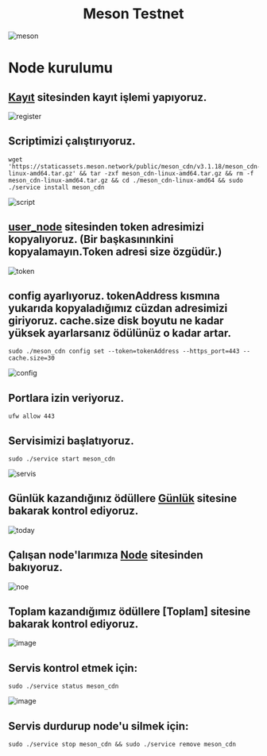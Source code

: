 # <h1 align="center">Meson Testnet</h1>

![meson](https://user-images.githubusercontent.com/73015593/178377476-0705f8ea-8bec-42f0-9b3a-cc6292151e73.jpg)

# Node kurulumu

## [Kayıt](https://dashboard.meson.network/register) sitesinden kayıt işlemi yapıyoruz.
![register](https://user-images.githubusercontent.com/73015593/178377654-5a12e790-ee38-4f37-a983-42b9e9d426b2.jpg)

## Scriptimizi çalıştırıyoruz.
```
wget 'https://staticassets.meson.network/public/meson_cdn/v3.1.18/meson_cdn-linux-amd64.tar.gz' && tar -zxf meson_cdn-linux-amd64.tar.gz && rm -f meson_cdn-linux-amd64.tar.gz && cd ./meson_cdn-linux-amd64 && sudo ./service install meson_cdn
```
![script](https://user-images.githubusercontent.com/73015593/178378494-9335c2ad-25a7-41cd-ad69-0e9fcb5acb44.jpg)

## [user_node](https://dashboard.meson.network/user_node) sitesinden token adresimizi kopyalıyoruz. (Bir başkasınınkini kopyalamayın.Token adresi size özgüdür.)
![token](https://user-images.githubusercontent.com/73015593/178378901-c7c76fe6-e791-436e-b6ec-79c1e85f2b16.jpg)

## config ayarlıyoruz. tokenAddress kısmına yukarıda kopyaladığımız cüzdan adresimizi giriyoruz. cache.size disk boyutu ne kadar yüksek ayarlarsanız ödülünüz o kadar artar.
```
sudo ./meson_cdn config set --token=tokenAddress --https_port=443 --cache.size=30
```
![config](https://user-images.githubusercontent.com/73015593/178379194-e314e763-0de6-4d87-a6f7-2dc80e7faf3b.jpg)

## Portlara izin veriyoruz.
```
ufw allow 443
```

## Servisimizi başlatıyoruz.
```
sudo ./service start meson_cdn
```
![servis](https://user-images.githubusercontent.com/73015593/178379513-70a0410d-699a-4d63-9f6a-07791819318e.jpg)

## Günlük kazandığınız ödüllere [Günlük](https://dashboard.meson.network/reward/msntt) sitesine bakarak kontrol ediyoruz.
![today](https://user-images.githubusercontent.com/73015593/178380152-b77c93d4-e894-48fa-abd2-69a09950fd63.jpg)

## Çalışan node'larımıza [Node](https://dashboard.meson.network/user_node) sitesinden bakıyoruz.
![noe](https://user-images.githubusercontent.com/73015593/178380480-a619df99-836f-47e4-8c69-8da5d0eb94ec.jpg)

## Toplam kazandığımız ödüllere [Toplam] sitesine bakarak kontrol ediyoruz.
![image](https://user-images.githubusercontent.com/73015593/178380566-db3022ce-70c1-4b27-b2a9-9d672c6f8b28.png)

## Servis kontrol etmek için:
```
sudo ./service status meson_cdn
```
![image](https://user-images.githubusercontent.com/73015593/178379654-6cd39c1f-8d06-4cde-a098-c3f746e38440.png)

## Servis durdurup node'u silmek için:
```
sudo ./service stop meson_cdn && sudo ./service remove meson_cdn
```


























